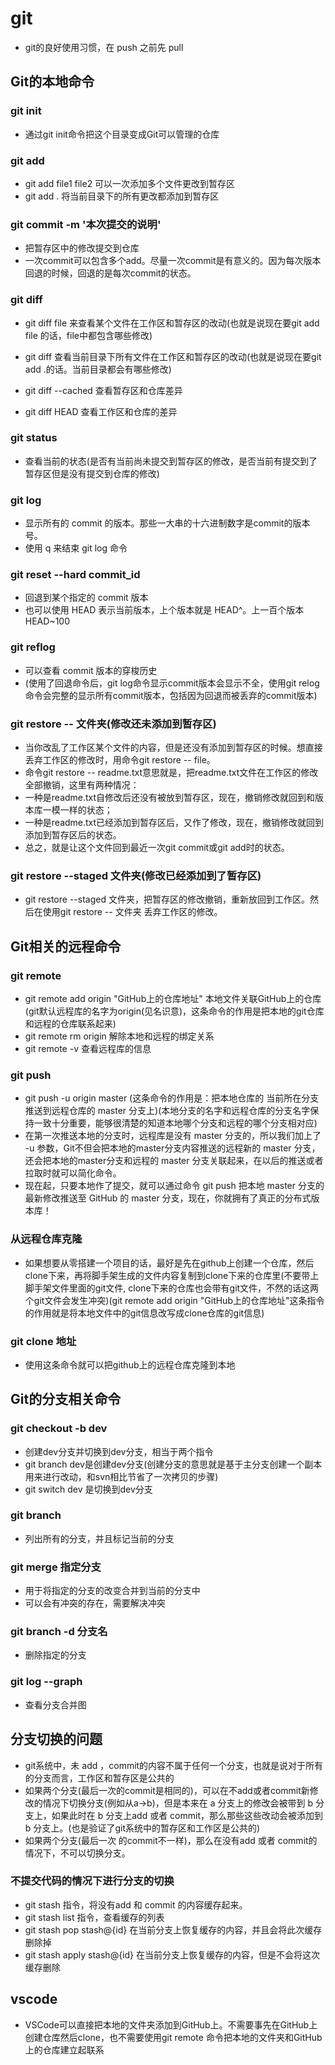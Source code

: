 # git

* git的良好使用习惯，在 push 之前先 pull

## Git的本地命令

### git init

* 通过git init命令把这个目录变成Git可以管理的仓库

### git add

* git add file1 file2  可以一次添加多个文件更改到暂存区
* git add . 将当前目录下的所有更改都添加到暂存区

### git commit -m '本次提交的说明'

* 把暂存区中的修改提交到仓库
* 一次commit可以包含多个add。尽量一次commit是有意义的。因为每次版本回退的时候，回退的是每次commit的状态。

### git diff

* git diff file 来查看某个文件在工作区和暂存区的改动(也就是说现在要git add file 的话，file中都包含哪些修改)
* git diff        查看当前目录下所有文件在工作区和暂存区的改动(也就是说现在要git add .的话。当前目录都会有哪些修改)

* git diff --cached 查看暂存区和仓库差异
* git diff HEAD     查看工作区和仓库的差异

### git status

* 查看当前的状态(是否有当前尚未提交到暂存区的修改，是否当前有提交到了暂存区但是没有提交到仓库的修改)

### git log

* 显示所有的 commit 的版本。那些一大串的十六进制数字是commit的版本号。
* 使用 q 来结束 git log 命令

### git reset --hard  commit_id

* 回退到某个指定的 commit 版本
* 也可以使用 HEAD 表示当前版本，上个版本就是 HEAD^。上一百个版本 HEAD~100

### git reflog

* 可以查看 commit 版本的穿梭历史
* (使用了回退命令后，git log命令显示commit版本会显示不全，使用git relog命令会完整的显示所有commit版本，包括因为回退而被丢弃的commit版本)

### git restore -- 文件夹(修改还未添加到暂存区)

* 当你改乱了工作区某个文件的内容，但是还没有添加到暂存区的时候。想直接丢弃工作区的修改时，用命令git restore -- file。
* 命令git restore -- readme.txt意思就是，把readme.txt文件在工作区的修改全部撤销，这里有两种情况：
* 一种是readme.txt自修改后还没有被放到暂存区，现在，撤销修改就回到和版本库一模一样的状态；
* 一种是readme.txt已经添加到暂存区后，又作了修改，现在，撤销修改就回到添加到暂存区后的状态。
* 总之，就是让这个文件回到最近一次git commit或git add时的状态。

### git restore --staged 文件夹(修改已经添加到了暂存区)

* git restore --staged 文件夹，把暂存区的修改撤销，重新放回到工作区。然后在使用git restore -- 文件夹 丢弃工作区的修改。

## Git相关的远程命令

### git remote

* git remote add origin "GitHub上的仓库地址"   本地文件关联GitHub上的仓库(git默认远程库的名字为origin(见名识意)，这条命令的作用是把本地的git仓库和远程的仓库联系起来)
* git remote rm origin 解除本地和远程的绑定关系
* git remote -v 查看远程库的信息

### git push

* git push -u origin master  (这条命令的作用是：把本地仓库的 当前所在分支 推送到远程仓库的 master 分支上)(本地分支的名字和远程仓库的分支名字保持一致十分重要，能够很清楚的知道本地哪个分支和远程的哪个分支相对应)
* 在第一次推送本地的分支时，远程库是没有 master 分支的，所以我们加上了 -u 参数，Git不但会把本地的master分支内容推送的远程新的 master 分支，还会把本地的master分支和远程的 master 分支关联起来，在以后的推送或者拉取时就可以简化命令。
* 现在起，只要本地作了提交，就可以通过命令  git push  把本地 master 分支的最新修改推送至 GitHub 的 master 分支，现在，你就拥有了真正的分布式版本库！

### 从远程仓库克隆

* 如果想要从零搭建一个项目的话，最好是先在github上创建一个仓库，然后clone下来，再将脚手架生成的文件内容复制到clone下来的仓库里(不要带上脚手架文件里面的git文件, clone下来的仓库也会带有git文件，不然的话这两个git文件会发生冲突)(git remote add origin "GitHub上的仓库地址"这条指令的作用就是将本地文件中的git信息改写成clone仓库的git信息)

### git clone 地址

* 使用这条命令就可以把github上的远程仓库克隆到本地

## Git的分支相关命令

### git checkout -b dev

* 创建dev分支并切换到dev分支，相当于两个指令
* git branch dev是创建dev分支(创建分支的意思就是基于主分支创建一个副本用来进行改动，和svn相比节省了一次拷贝的步骤)
* git switch dev 是切换到dev分支

### git branch

* 列出所有的分支，并且标记当前的分支

### git merge 指定分支

* 用于将指定的分支的改变合并到当前的分支中
* 可以会有冲突的存在，需要解决冲突

### git branch -d 分支名

* 删除指定的分支

### git log --graph

* 查看分支合并图

## 分支切换的问题

* git系统中，未 add ，commit的内容不属于任何一个分支，也就是说对于所有的分支而言，工作区和暂存区是公共的
* 如果两个分支(最后一次的commit是相同的)，可以在不add或者commit新修改的情况下切换分支(例如从a->b)，但是本来在 a 分支上的修改会被带到 b 分支上，如果此时在 b 分支上add 或者 commit，那么那些这些改动会被添加到 b 分支上。(也是验证了git系统中的暂存区和工作区是公共的)
* 如果两个分支(最后一次 的commit不一样)，那么在没有add 或者 commit的情况下，不可以切换分支。

### 不提交代码的情况下进行分支的切换

* git stash 指令，将没有add 和 commit 的内容缓存起来。
* git stash list 指令，查看缓存的列表
* git stash pop stash@{id} 在当前分支上恢复缓存的内容，并且会将此次缓存删除掉
* git stash apply stash@{id} 在当前分支上恢复缓存的内容，但是不会将这次缓存删除

## vscode

* VSCode可以直接把本地的文件夹添加到GitHub上。不需要事先在GitHub上创建仓库然后clone，也不需要使用git remote 命令把本地的文件夹和GitHub上的仓库建立起联系
